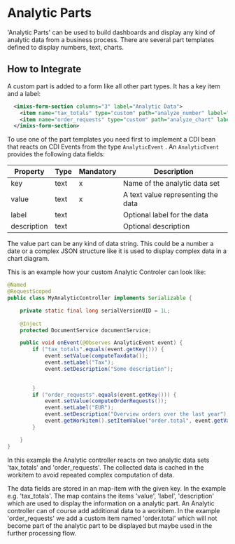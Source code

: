 # Analytic Parts

'Analytic Parts' can be used to build dashboards and display any kind of analytic data from a business process. 
There are several part templates defined to display numbers, text, charts. 

## How to Integrate

A custom part is added to a form like all other part types. It has a key item and a label:

```xml
  <imixs-form-section columns="3" label="Analytic Data">
    <item name="tax_totals" type="custom" path="analyze_number" label="Tax:" />
    <item name="order_requests" type="custom" path="analyze_chart" label="Orders:" />
  </imixs-form-section>
```

To use one of the part templates you need first to implement a CDI bean that reacts on CDI Events from the type `AnalyticEvent` . An `AnalyticEvent`  provides the following data fields:


| Property  | Type 	  | Mandatory | Description												|
|-----------|---------|-----------|---------------------------------------------------------|
| key		| text    | x         | Name of the analytic data set                           |
| value		| text    | x         | A text value representing the data     				|
| label		| text    |           | Optional label for the data								|
| description| text   |           | Optional description     								|
		

The value part can be any kind of data string. This could be a number a date or a complex JSON structure like it is used to display complex data in a chart diagram.

This is an example how your custom Analytic Controler can look like:

```java
@Named
@RequestScoped
public class MyAnalyticController implements Serializable {

	private static final long serialVersionUID = 1L;
	
	@Inject
	protected DocumentService documentService;

	public void onEvent(@Observes AnalyticEvent event) {
		if ("tax_totals".equals(event.getKey())) {
			event.setValue(computeTaxdata());
			event.setLabel("Tax");
			event.setDescription("Some description");
			

		}
		if ("order_requests".equals(event.getKey())) {
			event.setValue(computeOrderRequests());
			event.setLabel("EUR");
			event.setDescription("Overview orders over the last year");
			event.getWorkitem().setItemValue("order.total", event.getValue());
		}

	}
}
```

In this example the Analytic controller reacts on two analytic data sets 'tax_totals' and 'order_requests'. The collected data is cached in the workitem to avoid repeated complex computation of data. 

The data fields are stored in an map-item with the given key. In the example e.g. 'tax_totals'. The map contains the items 'value', 'label', 'description' which are used to display the information on a analytic part. An Analytic controller can of course add additional data to a workitem. In the example 'order_requests' we add a custom item named 'order.total' which will not become part of the analytic part to be displayed but maybe used in the further processing flow. 


